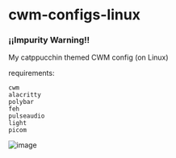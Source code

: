 # cwm-configs-linux

### ¡¡Impurity Warning!!

My catppucchin themed CWM config (on Linux)

requirements:

```
cwm
alacritty
polybar
feh
pulseaudio
light
picom
```


![image](https://github.com/YisuiDenghua/cwm-configs-linux/assets/102890144/a54ba487-92e0-4491-a5b1-860d7c943b63)
